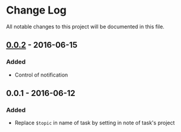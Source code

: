 # Change Log
All notable changes to this project will be documented in this file.

## [0.0.2] - 2016-06-15
### Added
- Control of notification

## 0.0.1 - 2016-06-12
### Added
- Replace `$topic` in name of task by setting in note of task's project

[0.0.2]: https://github.com/FradSer/topic-for-omnifocus-2/compare/v0.0.1...v0.0.2
